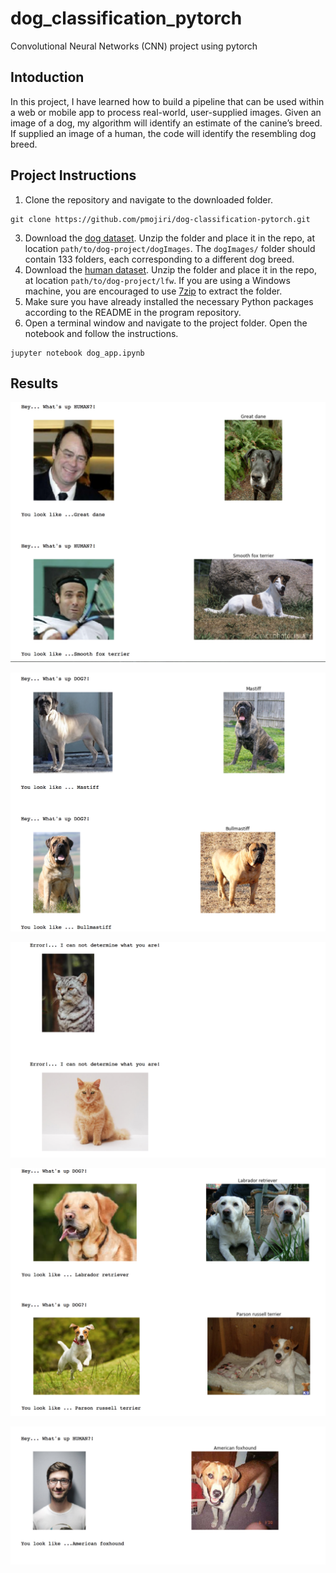 [//]: # (Image References)

[image1]: ./images/file-1.png "Sample Output 1"
[image2]: ./images/file-2.png "Sample Output 2"
[image3]: ./images/file-3.png "Sample Output 3"
[image4]: ./images/file-4.png "Sample Output 4"
[image5]: ./images/file-5.png "Sample Output 5"

# dog_classification_pytorch
Convolutional Neural Networks (CNN) project using pytorch

## Intoduction

In this project, I have learned how to build a pipeline that can be used within a web or mobile app to process real-world, user-supplied images.  Given an image of a dog, my algorithm will identify an estimate of the canine’s breed.  If supplied an image of a human, the code will identify the resembling dog breed.  


## Project Instructions

1. Clone the repository and navigate to the downloaded folder.
	
```	
git clone https://github.com/pmojiri/dog-classification-pytorch.git
```
3. Download the [dog dataset](https://s3-us-west-1.amazonaws.com/udacity-aind/dog-project/dogImages.zip).  Unzip the folder and place it in the repo, at location `path/to/dog-project/dogImages`.  The `dogImages/` folder should contain 133 folders, each corresponding to a different dog breed.
4. Download the [human dataset](http://vis-www.cs.umass.edu/lfw/lfw.tgz).  Unzip the folder and place it in the repo, at location `path/to/dog-project/lfw`.  If you are using a Windows machine, you are encouraged to use [7zip](http://www.7-zip.org/) to extract the folder. 
5. Make sure you have already installed the necessary Python packages according to the README in the program repository.
6. Open a terminal window and navigate to the project folder. Open the notebook and follow the instructions.
	
```
jupyter notebook dog_app.ipynb
```

## Results
![Sample Output 1][image1]

![Sample Output 2][image2]

![Sample Output 3][image3]

![Sample Output 4][image4]

![Sample Output 5][image5]
